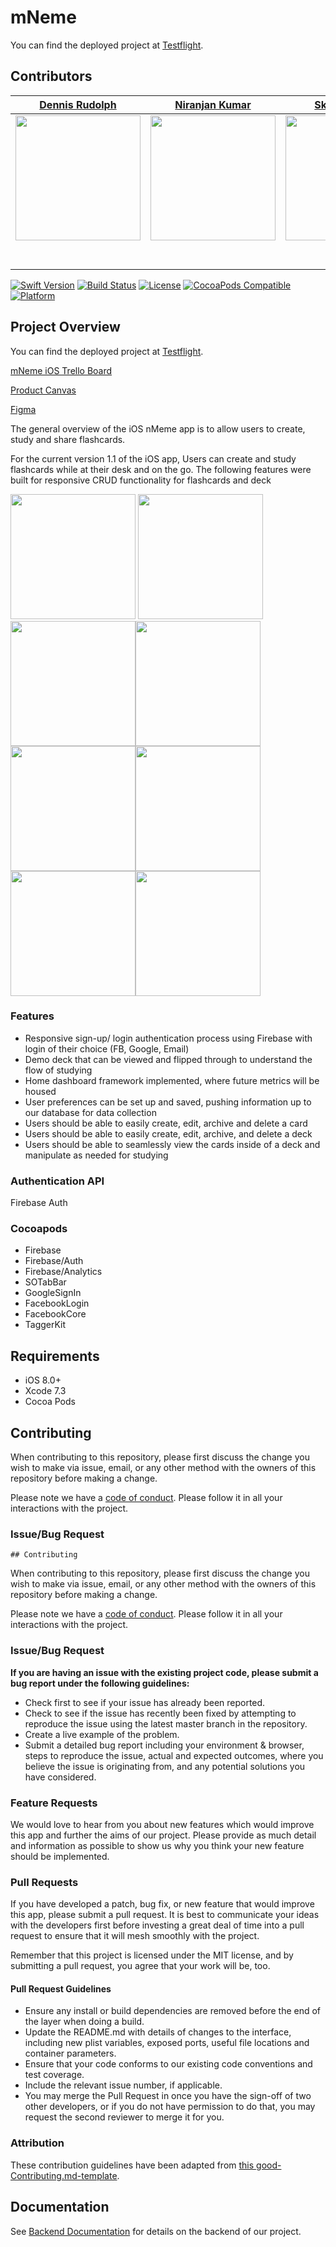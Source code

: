 # mNeme

You can find the deployed project at [Testflight](https://testflight.apple.com/join/VzoS17cY).

## Contributors


|                                       [Dennis Rudolph](https://github.com/drudolpho)                                        |                                       [Niranjan Kumar](https://github.com/narmkumar)                                        |                                       [Skyler Suzuki](https://github.com/skysuzuki)                                        |
| :-----------------------------------------------------------------------------------------------------------: | :-----------------------------------------------------------------------------------------------------------: | :-----------------------------------------------------------------------------------------------------------: |
|                      [<img src="https://i.ibb.co/6mN3Qm3/IMG-20190124-WA0000.jpg" width = "200" />](https://github.com/)                       |                      [<img src="https://i.ibb.co/wWHbhfV/nar.jpg" width = "200" />](https://github.com/)                       |                      [<img src="https://i.ibb.co/XLdx0pS/image-11-33-55-AM.png" width = "200" />](https://github.com/)                       |
|                 [<img src="https://github.com/favicon.ico" width="15"> ](https://github.com/drudolpho)                 |            [<img src="https://github.com/favicon.ico" width="15"> ](https://github.com/narmkumar)             |           [<img src="https://github.com/favicon.ico" width="15"> ](https://github.com/skysuzuki)            |
| [ <img src="https://static.licdn.com/sc/h/al2o9zrvru7aqj8e1x2rzsrca" width="15"> ](https://www.linkedin.com/in/dennis-rudolph-279797169/) | [ <img src="https://static.licdn.com/sc/h/al2o9zrvru7aqj8e1x2rzsrca" width="15"> ](https://www.linkedin.com/in/narkumar/) | [ <img src="https://static.licdn.com/sc/h/al2o9zrvru7aqj8e1x2rzsrca" width="15"> ](https://www.linkedin.com/in/skyler-suzuki-a2352188/) |


[![Swift Version][swift-image]][swift-url]
[![Build Status][travis-image]][travis-url]
[![License][license-image]][license-url]
[![CocoaPods Compatible](https://img.shields.io/cocoapods/v/EZSwiftExtensions.svg)](https://img.shields.io/cocoapods/v/LFAlertController.svg)  
[![Platform](https://img.shields.io/cocoapods/p/LFAlertController.svg?style=flat)](http://cocoapods.org/pods/LFAlertController)


## Project Overview

You can find the deployed project at [Testflight](https://testflight.apple.com/join/VzoS17cY).

[mNeme iOS Trello Board](https://trello.com/b/AZ7wMHHm/mneme-ios)

[Product Canvas](https://www.notion.so/iOS-Release-v1-1-Labs-21-Flashcard-and-Deck-Full-CRUD-da58678161d54992b7305dbc890d839f)

[Figma](https://www.figma.com/file/Wp3OFlKGGV1jiLSaLWO5tN/mNeme?node-id=197%3A0)


The general overview of the iOS nMeme app is to allow users to create, study and share flashcards.

For the current version 1.1 of the iOS app, Users can create and study flashcards while at their desk and on the go.
The following features were built for responsive CRUD functionality for flashcards and deck

<img src="https://i.ibb.co/cJr05m4/Screen-Shot-2020-03-25-at-4-52-31-PM.png" width = "200" /> <img src="https://i.ibb.co/RpKM4RY/Screen-Shot-2020-03-26-at-12-09-38-PM.png" width = "200" /><img src="https://i.ibb.co/6J4nqsj/Screen-Shot-2020-03-26-at-12-10-38-PM.png" width = "200" /><img src="https://i.ibb.co/JrsdBgh/Screen-Shot-2020-03-26-at-12-10-24-PM.png" width = "200" />
<img src="https://i.ibb.co/7zDYYNf/Screen-Shot-2020-03-26-at-12-06-48-PM.png" width = "200" /><img src="https://i.ibb.co/9vTvFjG/Screen-Shot-2020-03-26-at-12-12-02-PM.png" width = "200" /><img src="https://i.ibb.co/Z1BPNTr/Screen-Shot-2020-03-26-at-12-13-31-PM.png" width = "200" /><img src="https://i.ibb.co/dBd3NMn/Screen-Shot-2020-03-26-at-12-13-20-PM.png" width = "200" />

### Features

-    Responsive sign-up/ login authentication process using Firebase with login of their choice (FB, Google, Email)
-    Demo deck that can be viewed and flipped through to understand the flow of studying
-    Home dashboard framework implemented, where future metrics will be housed
-    User preferences can be set up and saved, pushing information up to our database for data collection
-    Users should be able to easily create, edit, archive and delete a card
-    Users should be able to easily create, edit, archive, and delete a deck
-    Users should be able to seamlessly view the cards inside of a deck and manipulate as needed for studying

### Authentication API

Firebase Auth

### Cocoapods

- Firebase
- Firebase/Auth
- Firebase/Analytics
- SOTabBar
- GoogleSignIn
- FacebookLogin
- FacebookCore
- TaggerKit

## Requirements

-   iOS 8.0+
-   Xcode 7.3
-   Cocoa Pods

## Contributing

When contributing to this repository, please first discuss the change you wish to make via issue, email, or any other method with the owners of this repository before making a change.

Please note we have a [code of conduct](./CODE_OF_CONDUCT.md). Please follow it in all your interactions with the project.

### Issue/Bug Request

    ## Contributing

When contributing to this repository, please first discuss the change you wish to make via issue, email, or any other method with the owners of this repository before making a change.

Please note we have a [code of conduct](./code_of_conduct.md). Please follow it in all your interactions with the project.

### Issue/Bug Request

 **If you are having an issue with the existing project code, please submit a bug report under the following guidelines:**
 - Check first to see if your issue has already been reported.
 - Check to see if the issue has recently been fixed by attempting to reproduce the issue using the latest master branch in the repository.
 - Create a live example of the problem.
 - Submit a detailed bug report including your environment & browser, steps to reproduce the issue, actual and expected outcomes,  where you believe the issue is originating from, and any potential solutions you have considered.

### Feature Requests

We would love to hear from you about new features which would improve this app and further the aims of our project. Please provide as much detail and information as possible to show us why you think your new feature should be implemented.

### Pull Requests

If you have developed a patch, bug fix, or new feature that would improve this app, please submit a pull request. It is best to communicate your ideas with the developers first before investing a great deal of time into a pull request to ensure that it will mesh smoothly with the project.

Remember that this project is licensed under the MIT license, and by submitting a pull request, you agree that your work will be, too.

#### Pull Request Guidelines

- Ensure any install or build dependencies are removed before the end of the layer when doing a build.
- Update the README.md with details of changes to the interface, including new plist variables, exposed ports, useful file locations and container parameters.
- Ensure that your code conforms to our existing code conventions and test coverage.
- Include the relevant issue number, if applicable.
- You may merge the Pull Request in once you have the sign-off of two other developers, or if you do not have permission to do that, you may request the second reviewer to merge it for you.

### Attribution

These contribution guidelines have been adapted from [this good-Contributing.md-template](https://gist.github.com/PurpleBooth/b24679402957c63ec426).


## Documentation

See [Backend Documentation](https://github.com/Lambda-School-Labs/flashcards-be) for details on the backend of our project.


[swift-image]: https://img.shields.io/badge/swift-5.0-orange.svg
[swift-url]: https://swift.org/
[license-image]: https://img.shields.io/badge/License-MIT-blue.svg
[license-url]: LICENSE
[travis-image]: https://img.shields.io/travis/dbader/node-datadog-metrics/master.svg?style=flat-square
[travis-url]: https://travis-ci.org/dbader/node-datadog-metrics
[codebeat-image]: https://codebeat.co/badges/c19b47ea-2f9d-45df-8458-b2d952fe9dad
[codebeat-url]: https://codebeat.co/projects/github-com-vsouza-awesomeios-com
